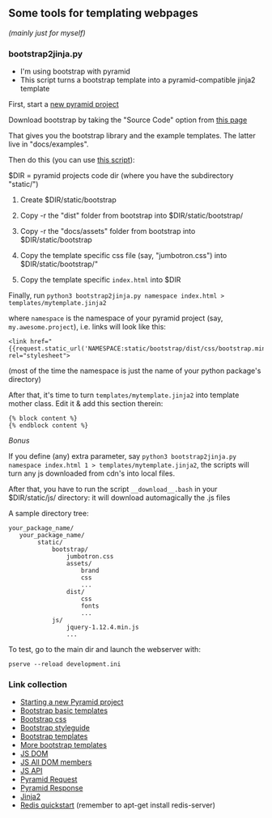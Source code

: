## Some tools for templating webpages

*(mainly just for myself)*

### bootstrap2jinja.py

- I'm using bootstrap with pyramid
- This script turns a bootstrap template into a pyramid-compatible jinja2 template

First, start a [new pyramid project](https://github.com/Pylons/pyramid-cookiecutter-starter#usage)

Download bootstrap by taking the "Source Code" option from [this page](https://getbootstrap.com/docs/3.4/getting-started/)

That gives you the bootstrap library and the example templates.  The latter live in "docs/examples".  

Then do this (you can use [this script](copy_bs.bash)):

$DIR = pyramid projects code dir (where you have the subdirectory "static/")

1. Create $DIR/static/bootstrap

2. Copy -r the "dist" folder from bootstrap into $DIR/static/bootstrap/

3. Copy -r the "docs/assets" folder from bootstrap into $DIR/static/bootstrap

4. Copy the template specific css file (say, "jumbotron.css") into $DIR/static/bootstrap/"

5. Copy the template specific ```index.html``` into $DIR

Finally, run ```python3 bootstrap2jinja.py namespace index.html > templates/mytemplate.jinja2```

where ```namespace``` is the namespace of your pyramid project (say, ```my.awesome.project```), i.e. links will look like this:
```
<link href="{{request.static_url('NAMESPACE:static/bootstrap/dist/css/bootstrap.min.css')}}" rel="stylesheet">
```
(most of the time the namespace is just the name of your python package's directory)

After that, it's time to turn ```templates/mytemplate.jinja2``` into template mother class.  Edit it & add this section therein:
```
{% block content %}
{% endblock content %}
```

*Bonus*

If you define (any) extra parameter, say ```python3 bootstrap2jinja.py namespace index.html 1 > templates/mytemplate.jinja2```, the scripts will turn any js downloaded from cdn's into local files.

After that, you have to run the script ```__download__.bash``` in your $DIR/static/js/ directory: it will download automagically the .js files

A sample directory tree:
```
your_package_name/
   your_package_name/
        static/
            bootstrap/
                jumbotron.css
                assets/
                    brand
                    css
                    ...
                dist/
                    css
                    fonts
                    ...
            js/
                jquery-1.12.4.min.js
                ...
```

To test, go to the main dir and launch the webserver with:
```
pserve --reload development.ini
```


### Link collection
- [Starting a new Pyramid project](https://github.com/Pylons/pyramid-cookiecutter-starter#usage)
- [Bootstrap basic templates](https://getbootstrap.com/docs/3.4/getting-started/#examples)
- [Bootstrap css](https://www.w3schools.com/bootstrap/bootstrap_ref_all_classes.asp)
- [Bootstrap styleguide](https://codepen.io/joe-watkins/pen/AokJw/)
- [Bootstrap templates](https://startbootstrap.com/)
- [More bootstrap templates](https://themes.getbootstrap.com/)
- [JS DOM](https://www.w3schools.com/jsref/dom_obj_anchor.asp)
- [JS All DOM members](https://www.w3schools.com/jsref/dom_obj_all.asp)
- [JS API](https://developer.mozilla.org/en-US/docs/Web/API)
- [Pyramid Request](https://docs.pylonsproject.org/projects/pyramid/en/latest/api/request.html)
- [Pyramid Response](https://docs.pylonsproject.org/projects/pyramid/en/latest/api/response.html)
- [Jinja2](https://jinja.palletsprojects.com/en/2.10.x/templates/)
- [Redis quickstart](https://pyramid-redis-sessions.readthedocs.io/en/latest/gettingstarted.html) (remember to apt-get install redis-server)
